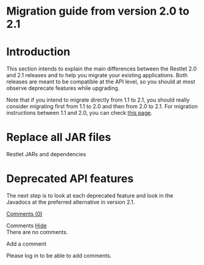 Migration guide from version 2.0 to 2.1
=======================================

Introduction
============

This section intends to explain the main differences between the Restlet
2.0 and 2.1 releases and to help you migrate your existing applications.
Both releases are meant to be compatible at the API level, so you should
at most observe deprecate features while upgrading.

Note that if you intend to migrate directly from 1.1 to 2.1, you should
really consider migrating first from 1.1 to 2.0 and then from 2.0 to
2.1. For migration instructions between 1.1 and 2.0, you can check [this
page](http://web.archive.org/web/20111024015422/http://wiki.restlet.org/docs_2.1/155-restlet.html?branch=docs-2_0 "Migration guide from version 1.1 to 2.0").

Replace all JAR files
=====================

Restlet JARs and dependencies

Deprecated API features
=======================

The next step is to look at each deprecated feature and look in the
Javadocs at the preferred alternative in version 2.1.

[Comments
(0)](http://web.archive.org/web/20111024015422/http://wiki.restlet.org/docs_2.1/13-restlet/21-restlet/171-restlet/155-restlet.html#)

Comments
[Hide](http://web.archive.org/web/20111024015422/http://wiki.restlet.org/docs_2.1/13-restlet/21-restlet/171-restlet/155-restlet.html#)
\
There are no comments.

Add a comment

Please log in to be able to add comments.
